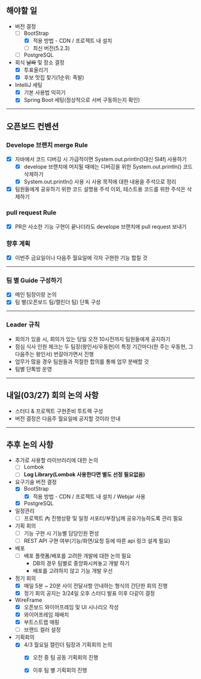 

## 해야할 일

- 버전 결정
	- [ ] BootStrap
		- [x] 적용 방법 - CDN / 프로젝트 내 설치
		- [ ] 최신 버전(5.2.3) 
	- [ ] PostgreSQL

- 회식 ~~날짜~~ 및 장소 결정 
	- [x] 투표올리기
	- [x] 후보 맛집 찾기(1순위: 족발)

- IntelliJ 세팅
	- [x] 기본 사용법 익히기
	- [x] Spring Boot 세팅(정상적으로 서버 구동하는지 확인)

*** 

## 오픈보드 컨벤션

### **Develope 브랜치 merge Rule**

- [x] 자바에서 코드 디버깅 시 가급적이면 System.out.println()대신 Sl4fj 사용하기
	- [x] develope 브랜치에 머지될 때에는 디버깅을 위한 System.out.println() 코드 삭제하기
	- [x] System.out.println() 사용 시 사용 목적에 대한 내용을 주석으로 정리
- [x] 팀원들에게 공유하기 위한 코드 설명용 주석 이외, 테스트용 코드를 위한 주석은 삭제하기

### **pull request Rule**

- [x] PR은 사소한 기능 구현이 끝나더라도 develope 브랜치에 pull request 보내기

### **향후 계획**

- [x] 이번주 금요일이나 다음주 월요일에 각자 구현한 기능 합칠 것


***

### 팀 별 Guide 구성하기

- [x] 메인 팀장이랑 논의
- [x] 팀 별(오픈보드 팀/캘린더 팀) 단톡 구성

***

### Leader 규칙

-  회의가 있을 시, 회의가 있는 당일 오전 10시전까지 팀원들에게 공지하기
-  점심 식사 인원 체크는 두 팀장(왕인서/우동현)이 특정 기간마다(한 주는 우동현, 그 다음주는 왕인서) 번갈아가면서 진행
-  업무가 많을 경우 팀원들과 적절한 합의를 통해 업무 분배할 것
-  팀별 단톡방 운영

***

## 내일(03/27) 회의 논의 사항

- 스터디 & 프로젝트 구현준비 투트랙 구성
- 버전 결정은 다음주 월요일에 공지할 것이라 안내

***

## 추후 논의 사항


- 추가로 사용할 라이브러리에 대한 논의
	- [ ] Lombok
	- [ ] **Log Library(Lombok 사용한다면 별도 선정 필요없음)**

- 요구기술 버전 결정
	- [x] BootStrap
		- [x] 적용 방법 - CDN / 프로젝트 내 설치 / Webjar 사용
	- [x] PostgreSQL

- 일정관리
	- [ ] 프로젝트 內 진행상황 및 일정 서포터/부장님께 공유가능하도록 관리 필요

- 기획 회의
	- [ ] 기능 구현 시 기능별 담당인원 편성
	- [ ] REST API 구현 여부(기능/화면/요청 등에 따른 api 링크 설계 필요)

- 배포
	- [ ] 배포 플랫폼/배포를 고려한 개발에 대한 논의 필요 
		-  DB의 경우 팀별로 중앙화시켜놓고 개발 하기
		-  배포를 고려하지 않고 기능 개발 우선

- 정기 회의
	- [x] 매일 5분 ~ 20분 사이 전달사항 안내하는 형식의 간단한 회의 진행
	- [x] 정기 회의 공지는 3/24일 오후 스터디 발표 이후 다같이 결정

- WireFrame
	- [x] 오픈보드 와이어프레임 및 UI 시나리오 작성
	- [x] 와이어프레임 재배치
	- [x] 부트스트랩 매핑
	- [ ] 브랜드 컬러 설정

- 기획회의
	- [x] 4/3 월요일 캘린더 팀장과 기획회의 논의
		- [x] 오전 중 팀 공동 기획회의 진행
		- [x] 이후 팀 별 기획회의 진행

